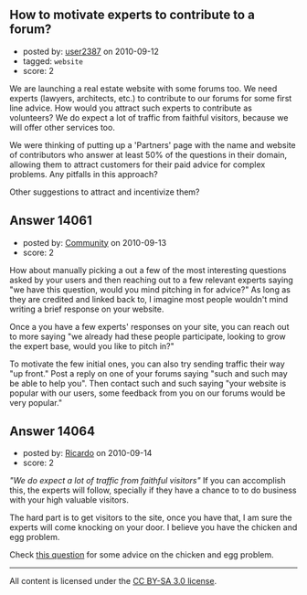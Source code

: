 ## How to motivate experts to contribute to a forum?

- posted by: [user2387](https://stackexchange.com/users/-1/2387-user2387) on 2010-09-12
- tagged: `website`
- score: 2

We are launching a real estate website with some forums too. We need experts (lawyers, architects, etc.) to contribute to our forums for some first line advice. How would you attract such experts to contribute as volunteers? We do expect a lot of traffic from faithful visitors, because we will offer other services too.

We were thinking of putting up a 'Partners' page with the name and website of contributors who answer at least 50% of the questions in their domain, allowing them to attract customers for their paid advice for complex problems. Any pitfalls in this approach?

Other suggestions to attract and incentivize them?


## Answer 14061

- posted by: [Community](https://stackexchange.com/users/-1/-1-community) on 2010-09-13
- score: 2

How about manually picking a out a few of the most interesting questions asked by your users and then reaching out to a few relevant experts saying "we have this question, would you mind pitching in for advice?" As long as they are credited and linked back to, I imagine most people wouldn't mind writing a brief response on your website.

Once a you have a few experts' responses on your site, you can reach out to more saying "we already had these people participate, looking to grow the expert base, would you like to pitch in?"

To motivate the few initial ones, you can also try sending traffic their way "up front." Post a reply on one of your forums saying "such and such may be able to help you". Then contact such and such saying "your website is popular with our users, some feedback from you on our forums would be very popular."



## Answer 14064

- posted by: [Ricardo](https://stackexchange.com/users/-1/42-ricardo) on 2010-09-14
- score: 2

<p><em>"We do expect a lot of traffic from faithful visitors"</em> If you can accomplish this, the experts will follow, specially if they have a chance to to do business with your high valuable visitors. </p>

<p>The hard part is to get visitors to the site, once you have that, I am sure the experts will come knocking on your door. I believe you have the chicken and egg problem.</p>

<p>Check <a href="http://answers.onstartups.com/questions/9332/how-do-you-solve-the-chicken-and-the-egg-problem" rel="nofollow">this question</a> for some advice on the chicken and egg problem.</p>




---

All content is licensed under the [CC BY-SA 3.0 license](https://creativecommons.org/licenses/by-sa/3.0/).
